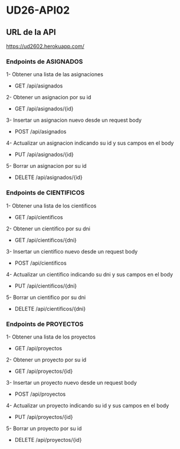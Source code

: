 # UD26-API02

## URL de la API

https://ud2602.herokuapp.com/

### Endpoints de ASIGNADOS

  1- Obtener una lista de las asignaciones
  - GET /api/asignados
  
  2- Obtener un asignacion por su id
  - GET /api/asignados/{id}
  
  3- Insertar un asignacion nuevo desde un request body
  - POST /api/asignados
  
  4- Actualizar un asignacion indicando su id y sus campos en el body
  - PUT /api/asignados/{id}
  
  5- Borrar un asignacion por su id 
  - DELETE /api/asignados/{id}

### Endpoints de CIENTIFICOS

  1- Obtener una lista de los cientificos
  - GET /api/cientificos
  
  2- Obtener un cientifico por su dni
  - GET /api/cientificos/{dni}
  
  3- Insertar un cientifico nuevo desde un request body
  - POST /api/cientificos
  
  4- Actualizar un cientifico indicando su dni y sus campos en el body
  - PUT /api/cientificos/{dni}
  
  5- Borrar un cientifico por su dni 
  - DELETE /api/cientificos/{dni}
  
### Endpoints de PROYECTOS

  1- Obtener una lista de los proyectos
  - GET /api/proyectos
  
  2- Obtener un proyecto por su id
  - GET /api/proyectos/{id}
  
  3- Insertar un proyecto nuevo desde un request body
  - POST /api/proyectos
  
  4- Actualizar un proyecto indicando su id y sus campos en el body
  - PUT /api/proyectos/{id}
  
  5- Borrar un proyecto por su id 
  - DELETE /api/proyectos/{id}
